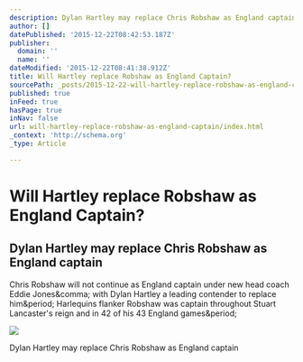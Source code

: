 ```yaml
---
description: Dylan Hartley may replace Chris Robshaw as England captain
author: []
datePublished: '2015-12-22T08:42:53.187Z'
publisher:
  domain: ''
  name: ''
dateModified: '2015-12-22T08:41:38.912Z'
title: Will Hartley replace Robshaw as England Captain?
sourcePath: _posts/2015-12-22-will-hartley-replace-robshaw-as-england-captain.md
published: true
inFeed: true
hasPage: true
inNav: false
url: will-hartley-replace-robshaw-as-england-captain/index.html
_context: 'http://schema.org'
_type: Article

---
```

# Will Hartley replace Robshaw as England Captain?

<article style=""><h1>Dylan Hartley may replace Chris Robshaw as England captain</h1><p>Chris Robshaw will not continue as England captain under new head coach Eddie Jones&amp;comma; with Dylan Hartley a leading contender to replace him&amp;period; Harlequins flanker Robshaw was captain throughout Stuart Lancaster's reign and in 42 of his 43 England games&amp;period;</p><img src="http://ichef.bbci.co.uk/onesport/cps/624/cpsprodpb/165FD/production/_87254619_gettyimagsdf.jpg" /></article>

Dylan Hartley may replace Chris Robshaw as England captain
